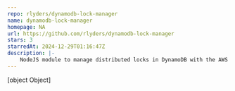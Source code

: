 ```yaml
---
repo: rlyders/dynamodb-lock-manager
name: dynamodb-lock-manager
homepage: NA
url: https://github.com/rlyders/dynamodb-lock-manager
stars: 3
starredAt: 2024-12-29T01:16:47Z
description: |-
    NodeJS module to manage distributed locks in DynamoDB with the AWS SDK. This package allows the caller to create locks, auto-refresh locks via heartbeats, takeover expired locks, and release locks.
---
```


[object Object]
